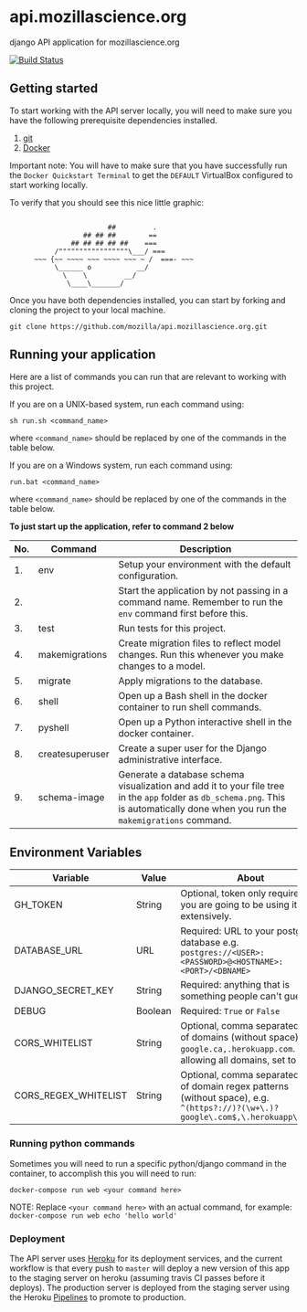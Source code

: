 # api.mozillascience.org
django API application for mozillascience.org

[![Build Status](https://travis-ci.org/mozilla/api.mozillascience.org.svg?branch=master)](https://travis-ci.org/mozilla/api.mozillascience.org)

## Getting started

To start working with the API server locally, you will need to make sure you have the following prerequisite dependencies installed.

1. [git](https://git-scm.com/)
2. [Docker](https://docs.docker.com/engine/installation/)

Important note: You will have to make sure that you have successfully run the `Docker Quickstart Terminal` to get the `DEFAULT` VirtualBox configured to start working locally.

To verify that you should see this nice little graphic:

```

                        ##         .
                  ## ## ##        ==
               ## ## ## ## ##    ===
           /"""""""""""""""""\___/ ===
      ~~~ {~~ ~~~~ ~~~ ~~~~ ~~~ ~ /  ===- ~~~
           \______ o           __/
             \    \         __/
              \____\_______/
```


Once you have both dependencies installed, you can start by forking and cloning the project to your local machine.

```
git clone https://github.com/mozilla/api.mozillascience.org.git
```

## Running your application

Here are a list of commands you can run that are relevant to working with this project.

If you are on a UNIX-based system, run each command using:
```
sh run.sh <command_name>
```
where `<command_name>` should be replaced by one of the commands in the table below.

If you are on a Windows system, run each command using:
```
run.bat <command_name>
```
where `<command_name>` should be replaced by one of the commands in the table below.

**To just start up the application, refer to command 2 below**

|No.|Command|Description|
|--------|-----|-----|
| 1. | env | Setup your environment with the default configuration. |
| 2. | | Start the application by not passing in a command name. Remember to run the `env` command first before this. |
| 3. | test | Run tests for this project. |
| 4. | makemigrations | Create migration files to reflect model changes. Run this whenever you make changes to a model. |
| 5. | migrate | Apply migrations to the database. |
| 6. | shell | Open up a Bash shell in the docker container to run shell commands. |
| 7. | pyshell | Open up a Python interactive shell in the docker container. |
| 8. | createsuperuser | Create a super user for the Django administrative interface. |
| 9. | schema-image | Generate a database schema visualization and add it to your file tree in the `app` folder as `db_schema.png`. This is automatically done when you run the `makemigrations` command. |

## Environment Variables

|Variable|Value|About|
|--------|-----|-----|
| GH_TOKEN | String | Optional, token only required if you are going to be using it extensively.|
| DATABASE_URL | URL | Required: URL to your postgres database e.g. `postgres://<USER>:<PASSWORD>@<HOSTNAME>:<PORT>/<DBNAME>`|
| DJANGO_SECRET_KEY | String | Required: anything that is something people can't guess!|
| DEBUG | Boolean | Required: `True` or `False` |
|CORS_WHITELIST| String | Optional, comma separated list of domains (without space), e.g. `google.ca,.herokuapp.com`. For allowing all domains, set to `*`|
|CORS_REGEX_WHITELIST| String | Optional, comma separated list of domain regex patterns (without space), e.g. `^(https?://)?(\w+\.)?google\.com$,\.herokuapp\.com$`|

### Running python commands

Sometimes you will need to run a specific python/django command in the container, to accomplish this you will need to run:

```
docker-compose run web <your command here>
```

NOTE: Replace `<your command here>` with an actual command, for example: `docker-compose run web echo 'hello world'`

### Deployment

The API server uses [Heroku](https://www.heroku.com/) for its deployment services, and the current workflow is that
every push to `master` will deploy a new version of this app to the staging server on heroku (assuming travis CI passes before it deploys).
The production server is deployed from the staging server using the Heroku [Pipelines](https://devcenter.heroku.com/articles/pipelines) to promote to production.
